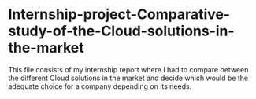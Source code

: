 # Internship-project-Comparative-study-of-the-Cloud-solutions-in-the-market
This file consists of my internship report where I had to compare between the different Cloud solutions in the market and decide which would be 
the adequate choice for a company depending on its needs.
